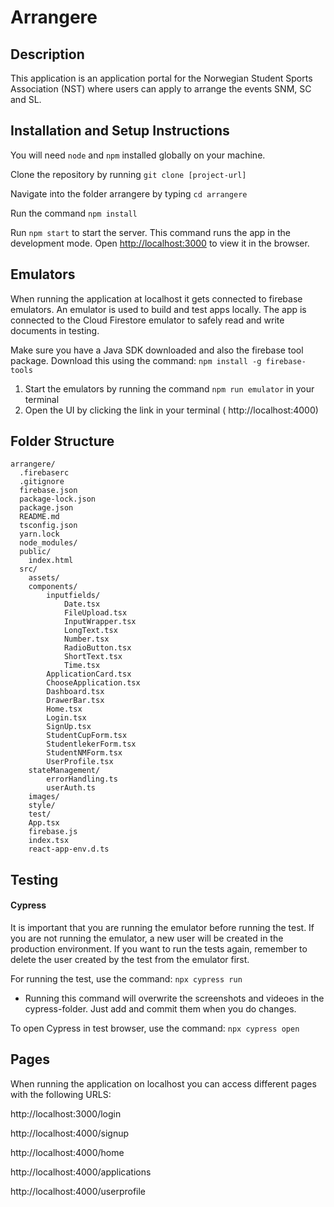 # Arrangere

## Description

This application is an application portal for the Norwegian Student Sports Association (NST) where users can apply to arrange the events SNM, SC and SL.

## Installation and Setup Instructions

You will need `node` and `npm` installed globally on your machine.

Clone the repository by running `git clone [project-url]`

Navigate into the folder arrangere by typing `cd arrangere`

Run the command `npm install`

Run `npm start` to start the server.
This command runs the app in the development mode. Open [http://localhost:3000](http://localhost:3000/) to view it in the browser.

## Emulators

When running the application at localhost it gets connected to firebase emulators. An emulator is used to build and test apps locally. The app is connected to the Cloud Firestore emulator to safely read and write documents in testing.

Make sure you have a Java SDK downloaded and also the firebase tool package. Download this using the command:
`npm install -g firebase-tools`

1. Start the emulators by running the command `npm run emulator` in your terminal
2. Open the UI by clicking the link in your terminal ( http://localhost:4000)

## Folder Structure

```
arrangere/
  .firebaserc
  .gitignore
  firebase.json
  package-lock.json
  package.json
  README.md
  tsconfig.json
  yarn.lock
  node_modules/
  public/
    index.html
  src/
    assets/
    components/
	    inputfields/
		    Date.tsx
		    FileUpload.tsx
		    InputWrapper.tsx
		    LongText.tsx
		    Number.tsx
		    RadioButton.tsx
		    ShortText.tsx
		    Time.tsx
		ApplicationCard.tsx
		ChooseApplication.tsx
		Dashboard.tsx
		DrawerBar.tsx
		Home.tsx
		Login.tsx
		SignUp.tsx
		StudentCupForm.tsx
		StudentlekerForm.tsx
		StudentNMForm.tsx
		UserProfile.tsx
    stateManagement/
	    errorHandling.ts
	    userAuth.ts
	images/
    style/
    test/
    App.tsx
    firebase.js
    index.tsx
    react-app-env.d.ts
```

## Testing

#### Cypress

It is important that you are running the emulator before running the test. If you are not running the emulator, a new user will be created in the production environment.
If you want to run the tests again, remember to delete the user created by the test from the emulator first.

For running the test, use the command:
`npx cypress run`

- Running this command will overwrite the screenshots and videoes in the cypress-folder. Just add and commit them when you do changes.

To open Cypress in test browser, use the command:
`npx cypress open`

## Pages

When running the application on localhost you can access different pages with the following URLS:

http://localhost:3000/login

http://localhost:4000/signup

http://localhost:4000/home

http://localhost:4000/applications

http://localhost:4000/userprofile
